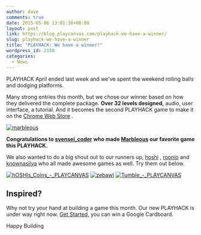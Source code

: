 ```yaml
---
author: dave
comments: true
date: 2015-05-06 13:01:38+00:00
layout: post
link: https://blog.playcanvas.com/playhack-we-have-a-winner/
slug: playhack-we-have-a-winner
title: "PLAYHACK: We have a winner!"
wordpress_id: 2150
categories:
  - News
---
```


PLAYHACK April ended last week and we've spent the weekend rolling balls and dodging platforms.

Many strong entries this month, but we chose our winner based on how they delivered the complete package. **Over 32 levels designed,** audio, user interface, a tutorial. And it becomes the second PLAYHACK game to make it on the [Chrome Web Store](https://chrome.google.com/webstore/detail/marbleous/jbcgphppffkahpoiobhfdjfpbapbjblh/related) .

[![marbleous](https://blog.playcanvas.com/wp-content/uploads/2015/05/marbleous.png)](https://playcanv.as/p/jDnjRca6)

**Congratulations to [svensei_coder](https://playcanvas.com/user/svensei_coder) who made [Marbleous](https://playcanv.as/p/jDnjRca6) our favorite game this PLAYHACK.**

We also wanted to do a big shout out to our runners up, [hoshi](https://playcanvas.com/user/hoshi) , [roonio](https://playcanvas.com/user/roonio) and [knownasilya](https://playcanvas.com/user/knownasilya) who all made awesome games as well. Try them out below.

[![hOSHIs_Coins_-_PLAYCANVAS](https://blog.playcanvas.com/wp-content/uploads/2015/05/hOSHIs_Coins_-_PLAYCANVAS.jpg)](https://playcanv.as/p/R2bo1sXW)
[![zebawl](https://blog.playcanvas.com/wp-content/uploads/2015/05/zebawl.png)](https://playcanv.as/p/g3YmCFUl)
[![Tumble_-_PLAYCANVAS](https://blog.playcanvas.com/wp-content/uploads/2015/05/Tumble_-_PLAYCANVAS.jpg)](https://playcanv.as/p/xGHx2DyX)

## Inspired?

Why not try your hand at building a game this month. Our new PLAYHACK is under way right now. [Get Started](https://blog.playcanvas.com/playhack-may-spaceships-and-win-a-google-cardboard/), you can win a Google Cardboard.

Happy Building
